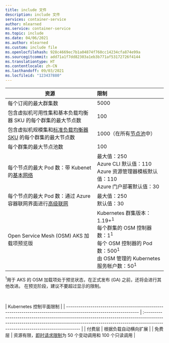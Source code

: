 ```yaml
---
title: include 文件
description: include 文件
services: container-service
author: mlearned
ms.service: container-service
ms.topic: include
ms.date: 04/06/2021
ms.author: mlearned
ms.custom: include file
ms.openlocfilehash: 928c4669ec7b1a04874f760cc14234cfa874e99a
ms.sourcegitcommit: add71a1f7dd82303a1eb3b771af53172726f4144
ms.translationtype: HT
ms.contentlocale: zh-CN
ms.lasthandoff: 09/03/2021
ms.locfileid: "123437880"
---
```

| 资源                                                                                                           | 限制                                                                                                                                                                                                       |
| ------------------------------------------------------------------------------------------------------------------ | :---------------------------------------------------------------------------------------------------------------------------------------------------------------------------------------------------------- |
| 每个订阅的最大群集数                                                                                  | 5000                                                                                                                                                                                                        |
| 包含虚拟机可用性集和基本负载均衡器 SKU 的每个群集的最大节点数                       | 100                                                                                                                                                                                                         |
| 包含虚拟机规模集和[标准负载均衡器 SKU][standard-load-balancer] 的每个群集的最大节点数 | 1000（在所有[节点池][node-pool]中）                                            |
| 每个群集的最大节点池数                                                                                     | 100                                                                                  |
| 每个节点的最大 Pod 数：带 Kubenet 的[基本网络][basic-networking]                                           | 最大值：250 <br /> Azure CLI 默认值：110 <br /> Azure 资源管理器模板默认值：110 <br /> Azure 门户部署默认值：30          |
| 每个节点的最大 Pod 数：通过 Azure 容器联网界面进行[高级联网][advanced-networking]        | 最大值：250 <br /> 默认值：30                                                      |
| Open Service Mesh (OSM) AKS 加载项预览版                                                                          | Kubernetes 群集版本：1.19+<sup>1</sup><br />每个群集的 OSM 控制器数：1<sup>1</sup><br />每个 OSM 控制器的 Pod 数：500<sup>1</sup><br />由 OSM 管理的 Kubernetes 服务帐户数：50<sup>1</sup> |

<sup>1</sup>用于 AKS 的 OSM 加载项处于预览状态，在正式发布 (GA) 之前，还将会进行其他改进。 在预览阶段，建议不要超过显示的限制。<br />

<br />

| Kubernetes 控制平面限制                                                                                                                                                                                                     |
| ------------------------------------------------------------------------------------------------------------------ | :---------------------------------------------------------------------------------------------------------------------------------------------------------------------------------------------------------- |
| 付费层                                                                                  | 根据负载自动横向扩展                                                                                                                                                                                                        |
| 免费层                       | 资源有限，[即时请求限制](https://kubernetes.io/docs/reference/command-line-tools-reference/kube-apiserver/)为 50 个变动调用和 100 个只读调用                                                                                                                                                                                                         |

<!-- LINKS - Internal -->

[basic-networking]: ../articles/aks/concepts-network.md#kubenet-basic-networking
[advanced-networking]: ../articles/aks/concepts-network.md#azure-cni-advanced-networking
[standard-load-balancer]: ../articles/load-balancer/load-balancer-overview.md
[node-pool]: ../articles/aks/use-multiple-node-pools.md

<!-- LINKS - External -->

[azure-support]: https://ms.portal.azure.com/#blade/Microsoft_Azure_Support/HelpAndSupportBlade/newsupportrequest
